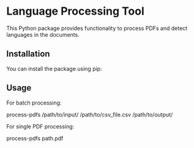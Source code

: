 # Language Processing Tool

This Python package provides functionality to process PDFs and detect languages in the documents.

## Installation

You can install the package using pip:


## Usage

For batch processing:

process-pdfs /path/to/input/ /path/to/csv_file.csv /path/to/output/



For single PDF processing:

process-pdfs path.pdf
